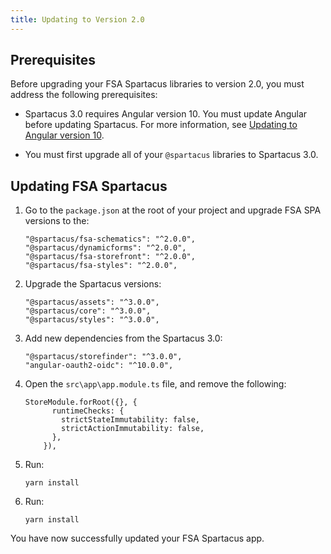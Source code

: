 ```yaml
---
title: Updating to Version 2.0
---
```


## Prerequisites

Before upgrading your FSA Spartacus libraries to version 2.0, you must address the following prerequisites: 

- Spartacus 3.0 requires Angular version 10. You must update Angular before updating Spartacus. For more information, see [Updating to Angular version 10](https://update.angular.io/).

- You must first upgrade all of your `@spartacus` libraries to Spartacus 3.0.  

## Updating FSA Spartacus

1. Go to the `package.json` at the root of your project and upgrade FSA SPA versions to the:

    ```shell
    "@spartacus/fsa-schematics": "^2.0.0",
    "@spartacus/dynamicforms": "^2.0.0",
    "@spartacus/fsa-storefront": "^2.0.0",
    "@spartacus/fsa-styles": "^2.0.0",
    ```
2. Upgrade the Spartacus versions:

    ```shell
    "@spartacus/assets": "^3.0.0",
    "@spartacus/core": "^3.0.0",
    "@spartacus/styles": "^3.0.0",
    ```
3. Add new dependencies from the Spartacus 3.0:

    ```shell
    "@spartacus/storefinder": "^3.0.0",
    "angular-oauth2-oidc": "^10.0.0",
    ```
4. Open the `src\app\app.module.ts` file, and remove the following:

    ```shell
    StoreModule.forRoot({}, {
          runtimeChecks: {
            strictStateImmutability: false,
            strictActionImmutability: false,
          },
        }),
    ```

5. Run:
    ```shell
    yarn install
    ```

6. Run:
    ```shell
    yarn install
    ```

You have now successfully updated your FSA Spartacus app.
